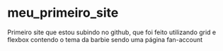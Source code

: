 # meu_primeiro_site
Primeiro site que estou subindo no github, que foi feito utilizando grid e flexbox contendo o tema da barbie sendo uma página  fan-account

